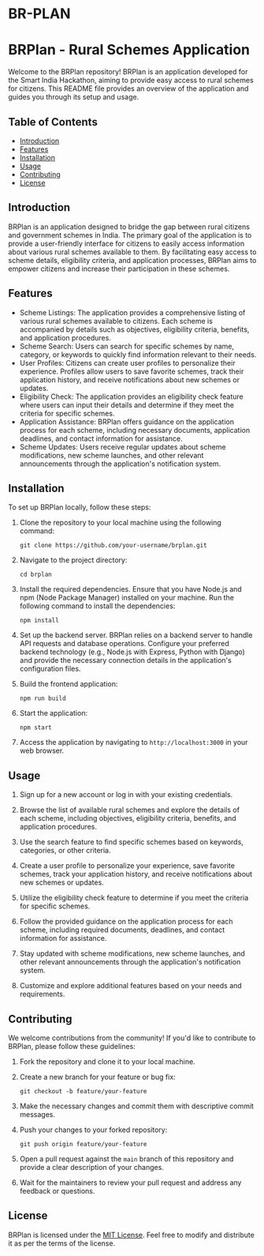 # BR-PLAN

# BRPlan - Rural Schemes Application

Welcome to the BRPlan repository! BRPlan is an application developed for the Smart India Hackathon, aiming to provide easy access to rural schemes for citizens. This README file provides an overview of the application and guides you through its setup and usage.

## Table of Contents
- [Introduction](#introduction)
- [Features](#features)
- [Installation](#installation)
- [Usage](#usage)
- [Contributing](#contributing)
- [License](#license)

## Introduction

BRPlan is an application designed to bridge the gap between rural citizens and government schemes in India. The primary goal of the application is to provide a user-friendly interface for citizens to easily access information about various rural schemes available to them. By facilitating easy access to scheme details, eligibility criteria, and application processes, BRPlan aims to empower citizens and increase their participation in these schemes.

## Features

- Scheme Listings: The application provides a comprehensive listing of various rural schemes available to citizens. Each scheme is accompanied by details such as objectives, eligibility criteria, benefits, and application procedures.
- Scheme Search: Users can search for specific schemes by name, category, or keywords to quickly find information relevant to their needs.
- User Profiles: Citizens can create user profiles to personalize their experience. Profiles allow users to save favorite schemes, track their application history, and receive notifications about new schemes or updates.
- Eligibility Check: The application provides an eligibility check feature where users can input their details and determine if they meet the criteria for specific schemes.
- Application Assistance: BRPlan offers guidance on the application process for each scheme, including necessary documents, application deadlines, and contact information for assistance.
- Scheme Updates: Users receive regular updates about scheme modifications, new scheme launches, and other relevant announcements through the application's notification system.

## Installation

To set up BRPlan locally, follow these steps:

1. Clone the repository to your local machine using the following command:

   ```
   git clone https://github.com/your-username/brplan.git
   ```

2. Navigate to the project directory:

   ```
   cd brplan
   ```

3. Install the required dependencies. Ensure that you have Node.js and npm (Node Package Manager) installed on your machine. Run the following command to install the dependencies:

   ```
   npm install
   ```

4. Set up the backend server. BRPlan relies on a backend server to handle API requests and database operations. Configure your preferred backend technology (e.g., Node.js with Express, Python with Django) and provide the necessary connection details in the application's configuration files.

5. Build the frontend application:

   ```
   npm run build
   ```

6. Start the application:

   ```
   npm start
   ```

7. Access the application by navigating to `http://localhost:3000` in your web browser.

## Usage

1. Sign up for a new account or log in with your existing credentials.

2. Browse the list of available rural schemes and explore the details of each scheme, including objectives, eligibility criteria, benefits, and application procedures.

3. Use the search feature to find specific schemes based on keywords, categories, or other criteria.

4. Create a user profile to personalize your experience, save favorite schemes, track your application history, and receive notifications about new schemes or updates.

5. Utilize the eligibility check feature to determine if you meet the criteria for specific schemes.

6. Follow the provided guidance on the application process for each scheme, including required documents, deadlines, and contact information for assistance.

7. Stay updated with scheme modifications, new scheme launches, and other relevant announcements through the application's notification system.

8. Customize and explore additional features based on your needs and requirements.

## Contributing

We welcome contributions from the community! If you'd like to contribute to BRPlan, please follow these guidelines:

1. Fork the repository and clone it to your local machine.

2. Create a new branch for your feature or bug fix:

   ```
   git checkout -b feature/your-feature
   ```

3. Make the necessary changes and commit them with descriptive commit messages.

4. Push your changes to your forked repository:

   ```
   git push origin feature/your-feature
   ```

5. Open a pull request against the `main` branch of this repository and provide a clear description of your changes.

6. Wait for the maintainers to review your pull request and address any feedback or questions.

## License

BRPlan is licensed under the [MIT License](LICENSE). Feel free to modify and distribute it as per the terms of the license.

